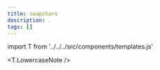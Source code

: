 ```yaml
---
title: swapchars
description: .
tags: []
---
```


import T from '../../../src/components/templates.js'

<T.LowercaseNote />
